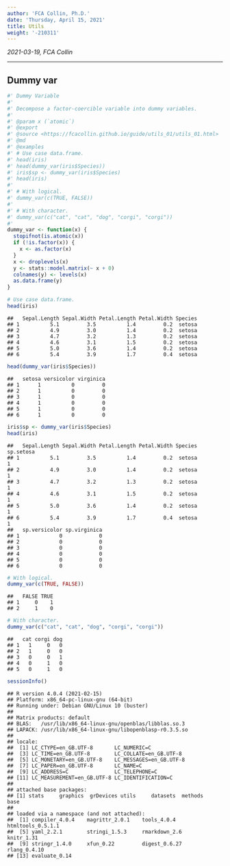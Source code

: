 ```yaml
---
author: 'FCA Collin, Ph.D.'
date: 'Thursday, April 15, 2021'
title: Utils
weight: '-210311'
---
```


*2021-03-19, FCA Collin*

------------------------------------------------------------------------

<!--more-->
Dummy var
---------

``` r
#' Dummy Variable
#'
#' Decompose a factor-coercible variable into dummy variables.
#' 
#' @param x (`atomic`)
#' @export
#' @source <https://fcacollin.github.io/guide/utils_01/utils_01.html>
#' @md
#' @examples
#' # Use case data.frame.
#' head(iris)
#' head(dummy_var(iris$Species))
#' iris$sp <- dummy_var(iris$Species)
#' head(iris)
#' 
#' # With logical.
#' dummy_var(c(TRUE, FALSE))
#' 
#' # With character.
#' dummy_var(c("cat", "cat", "dog", "corgi", "corgi"))
#' 
dummy_var <- function(x) {
  stopifnot(is.atomic(x))
  if (!is.factor(x)) {
    x <- as.factor(x)
  }
  x <- droplevels(x)
  y <- stats::model.matrix(~ x + 0)
  colnames(y) <- levels(x)
  as.data.frame(y)
}
```

``` r
# Use case data.frame.
head(iris)
```

    ##   Sepal.Length Sepal.Width Petal.Length Petal.Width Species
    ## 1          5.1         3.5          1.4         0.2  setosa
    ## 2          4.9         3.0          1.4         0.2  setosa
    ## 3          4.7         3.2          1.3         0.2  setosa
    ## 4          4.6         3.1          1.5         0.2  setosa
    ## 5          5.0         3.6          1.4         0.2  setosa
    ## 6          5.4         3.9          1.7         0.4  setosa

``` r
head(dummy_var(iris$Species))
```

    ##   setosa versicolor virginica
    ## 1      1          0         0
    ## 2      1          0         0
    ## 3      1          0         0
    ## 4      1          0         0
    ## 5      1          0         0
    ## 6      1          0         0

``` r
iris$sp <- dummy_var(iris$Species)
head(iris)
```

    ##   Sepal.Length Sepal.Width Petal.Length Petal.Width Species sp.setosa
    ## 1          5.1         3.5          1.4         0.2  setosa         1
    ## 2          4.9         3.0          1.4         0.2  setosa         1
    ## 3          4.7         3.2          1.3         0.2  setosa         1
    ## 4          4.6         3.1          1.5         0.2  setosa         1
    ## 5          5.0         3.6          1.4         0.2  setosa         1
    ## 6          5.4         3.9          1.7         0.4  setosa         1
    ##   sp.versicolor sp.virginica
    ## 1             0            0
    ## 2             0            0
    ## 3             0            0
    ## 4             0            0
    ## 5             0            0
    ## 6             0            0

``` r
# With logical.
dummy_var(c(TRUE, FALSE))
```

    ##   FALSE TRUE
    ## 1     0    1
    ## 2     1    0

``` r
# With character.
dummy_var(c("cat", "cat", "dog", "corgi", "corgi"))
```

    ##   cat corgi dog
    ## 1   1     0   0
    ## 2   1     0   0
    ## 3   0     0   1
    ## 4   0     1   0
    ## 5   0     1   0

``` r
sessionInfo()
```

    ## R version 4.0.4 (2021-02-15)
    ## Platform: x86_64-pc-linux-gnu (64-bit)
    ## Running under: Debian GNU/Linux 10 (buster)
    ## 
    ## Matrix products: default
    ## BLAS:   /usr/lib/x86_64-linux-gnu/openblas/libblas.so.3
    ## LAPACK: /usr/lib/x86_64-linux-gnu/libopenblasp-r0.3.5.so
    ## 
    ## locale:
    ##  [1] LC_CTYPE=en_GB.UTF-8       LC_NUMERIC=C              
    ##  [3] LC_TIME=en_GB.UTF-8        LC_COLLATE=en_GB.UTF-8    
    ##  [5] LC_MONETARY=en_GB.UTF-8    LC_MESSAGES=en_GB.UTF-8   
    ##  [7] LC_PAPER=en_GB.UTF-8       LC_NAME=C                 
    ##  [9] LC_ADDRESS=C               LC_TELEPHONE=C            
    ## [11] LC_MEASUREMENT=en_GB.UTF-8 LC_IDENTIFICATION=C       
    ## 
    ## attached base packages:
    ## [1] stats     graphics  grDevices utils     datasets  methods   base     
    ## 
    ## loaded via a namespace (and not attached):
    ##  [1] compiler_4.0.4    magrittr_2.0.1    tools_4.0.4       htmltools_0.5.1.1
    ##  [5] yaml_2.2.1        stringi_1.5.3     rmarkdown_2.6     knitr_1.31       
    ##  [9] stringr_1.4.0     xfun_0.22         digest_0.6.27     rlang_0.4.10     
    ## [13] evaluate_0.14

